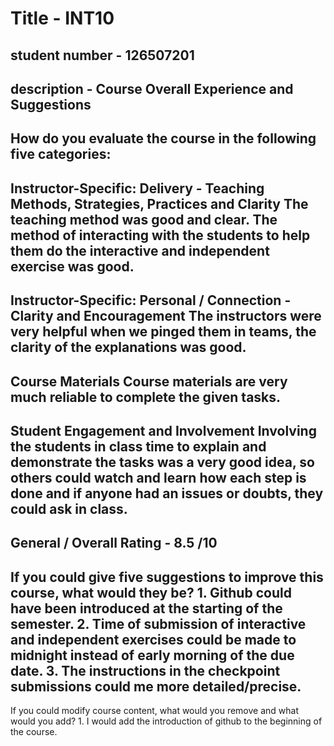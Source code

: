 # Title - INT10
## student number - 126507201 
## description - Course Overall Experience and Suggestions

How do you evaluate the course in the following five categories:
---
Instructor-Specific: Delivery - Teaching Methods, Strategies, Practices and Clarity
    The teaching method was good and clear. The method of interacting with the students to help them do the interactive and independent exercise was good. 
---
Instructor-Specific: Personal / Connection - Clarity and Encouragement
    The instructors were very helpful when we pinged them in teams, the clarity of the explanations was good.
---
Course Materials
    Course materials are very much reliable to complete the given tasks.
---
Student Engagement and Involvement
    Involving the students in class time to explain and demonstrate the tasks was a very good idea, so others could watch and learn how each step is done and if anyone had an issues or doubts, they could ask in class.
---
General / Overall Rating - 8.5 /10
---
If you could give five suggestions to improve this course, what would they be?
    1. Github could have been introduced at the starting of the semester.
    2. Time of submission of interactive and independent exercises could be made to midnight instead of early morning of the due date.
    3. The instructions in the checkpoint submissions could me more detailed/precise.
---
If you could modify course content, what would you remove and what would you add?
    1. I would add the introduction of github to the beginning of the course.
